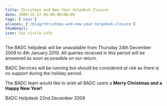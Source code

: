 ```yaml
---
title: Christmas and New Year Helpdesk Closure
date: 2009-12-22 06:00:00+00:00
tags: ['news']
aliases: ['/blog/christmas-and-new-year-helpdesk-closure']
thumbnail: 
icon: fas circle-info
---
```



The BADC helpdesk will be unavailable from Thursday 24th December 2009 to 4th January 2010. All queries received in this period will be answered as soon as possible on our return.


BADC Services will be running but should be considered *at risk* as there is no support during the holiday period.

The BADC team would like to wish all BADC users a
**Merry Christmas and a Happy New Year!** 


 
BADC Helpdesk
22nd December 2009



